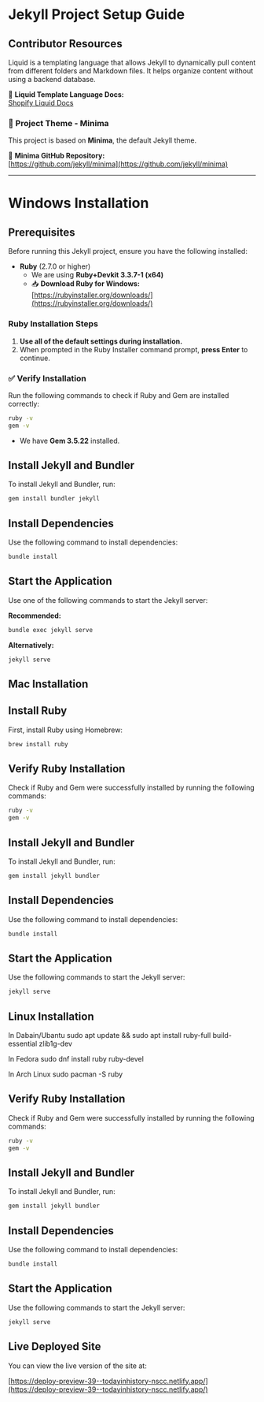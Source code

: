 # Jekyll Project Setup Guide

## **Contributor Resources**  

Liquid is a templating language that allows Jekyll to dynamically pull content from different folders and Markdown files. It helps organize content without using a backend database.

📖 **Liquid Template Language Docs:**  
[Shopify Liquid Docs](https://shopify.github.io/liquid/basics/introduction/)

### **🎨 Project Theme - Minima**
This project is based on **Minima**, the default Jekyll theme.  

🔗 **Minima GitHub Repository:**  
[https://github.com/jekyll/minima](https://github.com/jekyll/minima)

---

# **Windows Installation**  

## **Prerequisites**
Before running this Jekyll project, ensure you have the following installed:

- **Ruby** (2.7.0 or higher)  
  - We are using **Ruby+Devkit 3.3.7-1 (x64)**  
  - 📥 **Download Ruby for Windows:**  
    [https://rubyinstaller.org/downloads/](https://rubyinstaller.org/downloads/)

### **Ruby Installation Steps**
1. **Use all of the default settings during installation.**  
2. When prompted in the Ruby Installer command prompt, **press Enter** to continue.

### ✅ **Verify Installation**
Run the following commands to check if Ruby and Gem are installed correctly:

```sh
ruby -v
gem -v
```

- We have **Gem 3.5.22** installed.

## Install Jekyll and Bundler
To install Jekyll and Bundler, run:

```sh
gem install bundler jekyll
```

## Install Dependencies
Use the following command to install dependencies:
```sh
bundle install
```

## Start the Application
Use one of the following commands to start the Jekyll server:

**Recommended:**
```sh
bundle exec jekyll serve
```  
**Alternatively:**
```sh
jekyll serve
```

## Mac Installation

## Install Ruby
First, install Ruby using Homebrew:

```bash
brew install ruby
```

## Verify Ruby Installation
Check if Ruby and Gem were successfully installed by running the following commands:

```bash
ruby -v
gem -v
```

## Install Jekyll and Bundler
To install Jekyll and Bundler, run:

```bash
gem install jekyll bundler
```

## Install Dependencies
Use the following command to install dependencies:
```bash
bundle install
```

## Start the Application
Use the following commands to start the Jekyll server:
```bash
jekyll serve
```

## Linux Installation
In Dabain/Ubantu
sudo apt update && sudo apt install ruby-full build-essential zlib1g-dev

In Fedora 
sudo dnf install ruby ruby-devel

In Arch Linux
sudo pacman -S ruby


## Verify Ruby Installation
Check if Ruby and Gem were successfully installed by running the following commands:

```bash
ruby -v
gem -v
```

## Install Jekyll and Bundler
To install Jekyll and Bundler, run:

```bash
gem install jekyll bundler
```

## Install Dependencies
Use the following command to install dependencies:
```bash
bundle install
```

## Start the Application
Use the following commands to start the Jekyll server:
```bash
jekyll serve
```

## Live Deployed Site

You can view the live version of the site at:

[https://deploy-preview-39--todayinhistory-nscc.netlify.app/](https://deploy-preview-39--todayinhistory-nscc.netlify.app/)